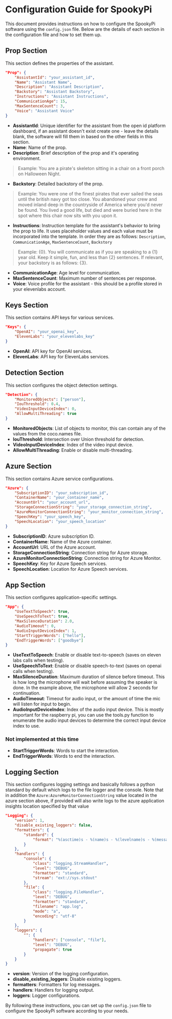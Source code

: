 # Configuration Guide for SpookyPi

This document provides instructions on how to configure the SpookyPi software using the `config.json` file. Below are the details of each section in the configuration file and how to set them up.

## Prop Section

This section defines the properties of the assistant.

```json
"Prop": {
    "AssistantId": "your_assistant_id",
    "Name": "Assistant Name",
    "Description": "Assistant Description",
    "Backstory": "Assistant Backstory",
    "Instructions": "Assistant Instructions",
    "CommunicationAge": 15,
    "MaxSentenceCount": 3,
    "Voice": "Assistant Voice"
}
```

- **AssistantId**: Unique identifier for the assistant from the open id platform dashboard, if an assistant doesn't exist create one - leave the details blank, the software will fill them in based on the other fields in this section.
- **Name**: Name of the prop.
- **Description**: Brief description of the prop and it's operating environment. 
> Example: You are a pirate's skeleton sitting in a chair on a front porch on Halloween Night.
- **Backstory**: Detailed backstory of the prop.
> Example: You were one of the finest pirates that ever sailed the seas until the british navy got too close. You abandoned your crew and moved inland deep in the countryside of America where you'd never be found. You lived a good life, but died and were buried here in the spot where this chair now sits with you upon it.
- **Instructions**: Instruction template for the assistant's behavior to bring the prop to life. It uses placeholder values and each value must be incorporated into the template. In order they are as follows:
`Description`, `CommunicationAge`, `MaxSentenceCount`, `Backstory`
> Example: {0}. You will communicate as if you are speaking to a {1} year old. Keep it simple, fun, and less than  {2} sentences.  If relevant, your backstory is as follows: {3}.
- **CommunicationAge**: Age level for communication.
- **MaxSentenceCount**: Maximum number of sentences per response.
- **Voice**: Voice profile for the assistant - this should be a profile stored in your elevenlabs account.

## Keys Section

This section contains API keys for various services.

```json
"Keys": {
    "OpenAI": "your_openai_key",
    "ElevenLabs": "your_elevenlabs_key"
}
```

- **OpenAI**: API key for OpenAI services.
- **ElevenLabs**: API key for ElevenLabs services.

## Detection Section

This section configures the object detection settings.

```json
"Detection": {
    "MonitoredObjects": ["person"],
    "IouThreshold": 0.4,
    "VideoInputDeviceIndex": 0,
    "AllowMultiThreading": true 
}
```

- **MonitoredObjects**: List of objects to monitor, this can contain any of the values from the coco.names file.
- **IouThreshold**: Intersection over Union threshold for detection.
- **VideoInputDeviceIndex**: Index of the video input device.
- **AllowMultiThreading**: Enable or disable multi-threading.

## Azure Section

This section contains Azure service configurations.

```json
"Azure": {
    "SubscriptionID": "your_subscription_id",
    "ContainerName": "your_container_name",
    "AccountUrl": "your_account_url",
    "StorageConnectionString": "your_storage_connection_string",
    "AzureMonitorConnectionString": "your_monitor_connection_string",
    "SpeechKey": "your_speech_key",
    "SpeechLocation": "your_speech_location"
}
```

- **SubscriptionID**: Azure subscription ID.
- **ContainerName**: Name of the Azure container.
- **AccountUrl**: URL of the Azure account.
- **StorageConnectionString**: Connection string for Azure storage.
- **AzureMonitorConnectionString**: Connection string for Azure Monitor.
- **SpeechKey**: Key for Azure Speech services.
- **SpeechLocation**: Location for Azure Speech services.

## App Section

This section configures application-specific settings.

```json
"App": {
    "UseTextToSpeech": true,
    "UseSpeechToText": true,
    "MaxSilenceDuration": 2.0,
    "AudioTimeout": 0,
    "AudioInputDeviceIndex": 1,
    "StartTriggerWords": ["hello"],
    "EndTriggerWords": ["goodbye"]
}
```

- **UseTextToSpeech**: Enable or disable text-to-speech (saves on eleven labs calls when testing).
- **UseSpeechToText**: Enable or disable speech-to-text (saves on openai calls when testing).
- **MaxSilenceDuration**: Maximum duration of silence before timeout. This is how long the microphone will wait before assuming the speaker is done. In the example above, the microphone will allow 2 seconds for continuation.
- **AudioTimeout**: Timeout for audio input, or the amount of time the mic will listen for input to begin.
- **AudioInputDeviceIndex**: Index of the audio input device. This is mostly important for the raspberry pi, you can use the tools.py function to enumerate the audio input devices to determine the correct input device index to use. 

### Not implemented at this time
- **StartTriggerWords**: Words to start the interaction.
- **EndTriggerWords**: Words to end the interaction.

## Logging Section

This section configures logging settings and basically follows a python standard by default which logs to the file logger and the console. Note that in addition the `Azure:AzureMonitorConnectionString` value located in the azure section above, if provided will also write logs to the azure application insights location specified by that value

```json
"Logging": {
    "version": 1,
    "disable_existing_loggers": false,
    "formatters": {
        "standard": {
            "format": "%(asctime)s - %(name)s - %(levelname)s - %(message)s"
        }
    },
    "handlers": {
        "console": {
            "class": "logging.StreamHandler",
            "level": "DEBUG",
            "formatter": "standard",
            "stream": "ext://sys.stdout"
        },
        "file": {
            "class": "logging.FileHandler",
            "level": "DEBUG",
            "formatter": "standard",
            "filename": "app.log",
            "mode": "a",
            "encoding": "utf-8"
        }
    },
    "loggers": {
        "": {
            "handlers": ["console", "file"],
            "level": "DEBUG",
            "propagate": true
        }
    }
}
```

- **version**: Version of the logging configuration.
- **disable_existing_loggers**: Disable existing loggers.
- **formatters**: Formatters for log messages.
- **handlers**: Handlers for logging output.
- **loggers**: Logger configurations.

By following these instructions, you can set up the `config.json` file to configure the SpookyPi software according to your needs.